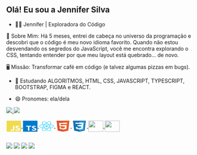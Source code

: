 ## Olá! Eu sou a Jennifer Silva

- 👩‍💻 Jennifer | Exploradora do Código

🌟 Sobre Mim: Há 5 meses, entrei de cabeça no universo da programação e descobri que o código é meu novo idioma favorito. Quando não estou desvendando os segredos do JavaScript, você me encontra explorando o CSS, tentando entender por que meu layout está quebrado... de novo.

🖥️ Missão: Transformar café em código (e talvez algumas pizzas em bugs).

- 🌱 Estudando ALGORITMOS, HTML, CSS, JAVASCRIPT, TYPESCRIPT, BOOTSTRAP, FIGMA e REACT.
  
- 😄 Pronomes: ela/dela

<div>
<a href="https://github.com/jennsilva">
<img height="180em" src="https://github-readme-stats.vercel.app/api?username=jennsilva&show_icons=false&theme=dark&include_all_commits=true&count_pvate=true"/>
<img height="180em" src="https://github-readme-stats.vercel.app/api/top-langs/?username=jennsilva&layout=compact&langs_count=16&theme=dark"/>
</div>

<div style="display: inline_block"><br>
  <img align="center" alt="Jenn-Js" height="30" width="40" src="https://raw.githubusercontent.com/devicons/devicon/master/icons/javascript/javascript-plain.svg">
  <img align="center" alt="Jenn-Ts" height="30" width="40" src="https://raw.githubusercontent.com/devicons/devicon/master/icons/typescript/typescript-plain.svg">
  <img align="center" alt="Jenn-React" height="30" width="40" src="https://raw.githubusercontent.com/devicons/devicon/master/icons/react/react-original.svg">
  <img align="center" alt="Jenn-HTML" height="30" width="40" src="https://raw.githubusercontent.com/devicons/devicon/master/icons/html5/html5-original.svg">
  <img align="center" alt="Jenn-CSS" height="30" width="40" src="https://raw.githubusercontent.com/devicons/devicon/master/icons/css3/css3-original.svg">
  <img align="center" src="https://cdn.jsdelivr.net/gh/devicons/devicon@latest/icons/bootstrap/bootstrap-original.svg" height="30" width="40" />
  <img align="center" src="https://cdn.jsdelivr.net/gh/devicons/devicon@latest/icons/figma/figma-original.svg" height="30" width="40"/>    
</div>

##

<div>
  <a href="https://instagram.com/jennifersiilvaa_" target="_blank"><img src="https://img.shields.io/badge/-Instagram-%23E4405F?style=for-the-badge&logo=instagram&logoColor=white" target="_blank"></a>
 <a href="https://discord./channels/@me" target="_blank"><img src="https://img.shields.io/badge/Discord-7289DA?style=for-the-badge&logo=discord&logoColor=white" target="_blank"></a> 
  <a href = "mailto:jsiilva.jennifer@gmail.com"><img src="https://img.shields.io/badge/Gmail-D14836?style=for-the-badge&logo=gmail&logoColor=white" target="_blank"></a>
  <a href="https://www.linkedin.com/in//in/jenniferjsilva/" target="_blank"><img src="https://img.shields.io/badge/-LinkedIn-%230077B5?style=for-the-badge&logo=linkedin&logoColor=white" target="_blank"></a> 
</div>
